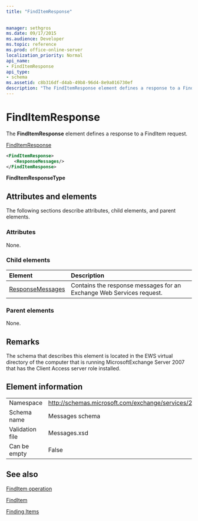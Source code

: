 ```yaml
---
title: "FindItemResponse"
 
 
manager: sethgros
ms.date: 09/17/2015
ms.audience: Developer
ms.topic: reference
ms.prod: office-online-server
localization_priority: Normal
api_name:
- FindItemResponse
api_type:
- schema
ms.assetid: c8b316df-d4ab-49b8-96d4-8e9a016730ef
description: "The FindItemResponse element defines a response to a FindItem request."
---
```


# FindItemResponse

The **FindItemResponse** element defines a response to a FindItem request. 
  
[FindItemResponse](finditemresponse.md)
  
```xml
<FindItemResponse>
   <ResponseMessages/>
</FindItemResponse>
```

 **FindItemResponseType**
## Attributes and elements

The following sections describe attributes, child elements, and parent elements.
  
### Attributes

None.
  
### Child elements

|**Element**|**Description**|
|:-----|:-----|
|[ResponseMessages](responsemessages.md) <br/> |Contains the response messages for an Exchange Web Services request.  <br/> |
   
### Parent elements

None.
  
## Remarks

The schema that describes this element is located in the EWS virtual directory of the computer that is running MicrosoftExchange Server 2007 that has the Client Access server role installed.
  
## Element information

|||
|:-----|:-----|
|Namespace  <br/> |http://schemas.microsoft.com/exchange/services/2006/messages  <br/> |
|Schema name  <br/> |Messages schema  <br/> |
|Validation file  <br/> |Messages.xsd  <br/> |
|Can be empty  <br/> |False  <br/> |
   
## See also



[FindItem operation](finditem-operation.md)
  
[FindItem](finditem.md)


[Finding Items](https://msdn.microsoft.com/library/63af1f9c-464b-4fca-9ae3-3d60f24ca93c%28Office.15%29.aspx)

